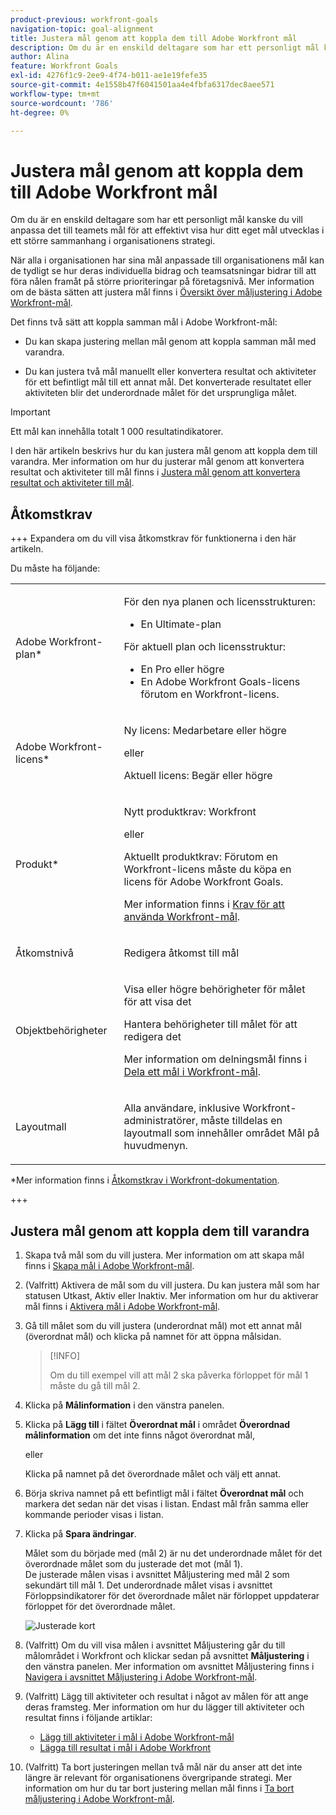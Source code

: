 ```yaml
---
product-previous: workfront-goals
navigation-topic: goal-alignment
title: Justera mål genom att koppla dem till Adobe Workfront mål
description: Om du är en enskild deltagare som har ett personligt mål kanske du vill anpassa det till teamets mål för att effektivt visa hur ditt eget mål utvecklas i ett större sammanhang i organisationens strategi.
author: Alina
feature: Workfront Goals
exl-id: 4276f1c9-2ee9-4f74-b011-ae1e19fefe35
source-git-commit: 4e1558b47f6041501aa4e4fbfa6317dec8aee571
workflow-type: tm+mt
source-wordcount: '786'
ht-degree: 0%

---
```


# Justera mål genom att koppla dem till Adobe Workfront mål

<!--Audited P&P only: 04/2025-->

Om du är en enskild deltagare som har ett personligt mål kanske du vill anpassa det till teamets mål för att effektivt visa hur ditt eget mål utvecklas i ett större sammanhang i organisationens strategi.

När alla i organisationen har sina mål anpassade till organisationens mål kan de tydligt se hur deras individuella bidrag och teamsatsningar bidrar till att föra nålen framåt på större prioriteringar på företagsnivå. Mer information om de bästa sätten att justera mål finns i [Översikt över måljustering i Adobe Workfront-mål](../../workfront-goals/goal-alignment/goal-alignment-overview.md).

Det finns två sätt att koppla samman mål i Adobe Workfront-mål:

* Du kan skapa justering mellan mål genom att koppla samman mål med varandra.

* Du kan justera två mål manuellt eller konvertera resultat och aktiviteter för ett befintligt mål till ett annat mål. Det konverterade resultatet eller aktiviteten blir det underordnade målet för det ursprungliga målet.

>[!IMPORTANT]
>
>Ett mål kan innehålla totalt 1 000 resultatindikatorer.

I den här artikeln beskrivs hur du kan justera mål genom att koppla dem till varandra. Mer information om hur du justerar mål genom att konvertera resultat och aktiviteter till mål finns i [Justera mål genom att konvertera resultat och aktiviteter till mål](../../workfront-goals/goal-alignment/align-goals-by-converting-results-activities.md).

## Åtkomstkrav

+++ Expandera om du vill visa åtkomstkrav för funktionerna i den här artikeln.

Du måste ha följande:

<table style="table-layout:auto">
<col>
</col>
<col>
</col>
<tbody>
 <tr>
 <td role="rowheader">Adobe Workfront-plan*</td>
 <td> 
   <p>För den nya planen och licensstrukturen:
  <ul><li>En Ultimate-plan </li></ul>
   </p>
<p>För aktuell plan och licensstruktur: 
<ul><li> En Pro eller högre </li>
  <li>En Adobe Workfront Goals-licens förutom en Workfront-licens.</li></ul></p>
   </td> 
 </tr>
 <tr>
 <td role="rowheader">Adobe Workfront-licens*</td>
 <td>
 <p>Ny licens: Medarbetare eller högre</p>
 eller
 <p>Aktuell licens: Begär eller högre</p> </td>
 </tr>
 <tr>
 <td role="rowheader">Produkt*</td>
 <td>
  <p> Nytt produktkrav: Workfront</p>
  eller
  <p>Aktuellt produktkrav: Förutom en Workfront-licens måste du köpa en licens för Adobe Workfront Goals. </p> <p>Mer information finns i <a href="../../workfront-goals/goal-management/access-needed-for-wf-goals.md" class="MCXref xref">Krav för att använda Workfront-mål</a>. </p> </td>
 </tr>
 <tr>
 <td role="rowheader">Åtkomstnivå</td>
 <td> <p>Redigera åtkomst till mål</p> </td>
 </tr>
 <tr>
 <td role="rowheader">Objektbehörigheter</td>
 <td>

<p>Visa eller högre behörigheter för målet för att visa det</p>
  <p>Hantera behörigheter till målet för att redigera det</p>
  <p>Mer information om delningsmål finns i <a href="../../workfront-goals/workfront-goals-settings/share-a-goal.md" class="MCXref xref">Dela ett mål i Workfront-mål</a>. </p>
   </td>
 </tr>
<tr>
   <td role="rowheader"><p>Layoutmall</p></td>
   <td> <p>Alla användare, inklusive Workfront-administratörer, måste tilldelas en layoutmall som innehåller området Mål på huvudmenyn. </p>  
</td>
  </tr>
</tbody>
</table>

*Mer information finns i [Åtkomstkrav i Workfront-dokumentation](/help/quicksilver/administration-and-setup/add-users/access-levels-and-object-permissions/access-level-requirements-in-documentation.md).

+++

## Justera mål genom att koppla dem till varandra

<!--
Aligning goals by connecting them differs depending on what environment you use. 

### Align goals by connecting them in the Production environment

1. Create two goals that you want to align. For information about creating goals, see [Create goals in Adobe Workfront Goals](../../workfront-goals/goal-management/create-goals.md).
1. (Optional) Activate the goals that you want to align. You can align goals that have a Draft, Active, or Inactive status. For information about activating goals, see [Activate goals in Adobe Workfront Goals](../../workfront-goals/goal-management/activate-goals.md).
1. Go to the goal that you want to align (child goal) to another goal (parent goal) and click its name to open the **Goal Details** panel.

   For example, if you want Goal 2 to influence the progress of Goal 1, you must go to Goal 2. 

1. Click **Align to another goal** in the upper-right corner of the right panel.

   ![Align to another goal](assets/align-to-another-goal-link-highlighted-350x128.png)

1. Start typing the name of an existing goal or the name of an owner in the **Align to another goal** field, then select it when it appears in the list. Only goals that are from the same or future periods display in the list. 
1. Click **Save**.

   The goal you started with (Goal 2) is now the child goal of the goal you aligned it with (Goal 1).   
   The aligned goals display connected in the Goal Alignment section with Goal 2 as secondary to Goal 1.

   ![Aligned cards](assets/goal-1-and-2-aligned-cards-350x427.png)

1. (Optional) To view the goals in the Goal Alignment section, do one of the following:

   * Click the Goal Alignment section in the left panel and find the goals by applying the correct filter. For information about filtering information in Workfront Goals, see [Filter information in Adobe Workfront Goals](../../workfront-goals/goal-management/filter-information-wf-goals.md).
   * Click the Goal List, Check-in, or Pulse sections in the left panel and find one of the goals, then click the **Alignment icon** ![Align icon](assets/align-icon.png) next to the goal name to go directly to the goal in the Goal Alignment section.

   For information about the Goal Alignment section, see [Navigate the Goal Alignment section in Adobe Workfront Goals](../../workfront-goals/goal-alignment/navigate-goal-alignment-chart.md). 

1. (Optional) Add activities and results to either goal to indicate their progress. For information about adding activities and results, see the following articles:

   * [Add activities to goals in Adobe Workfront Goals](../../workfront-goals/results-and-activities/add-activities-to-goals.md) 
   * [Add results to goals in Adobe Workfront Goals](../../workfront-goals/results-and-activities/add-results-to-goals.md)

1. (Optional) Remove the alignment between two goals, when you consider that no longer is relevant to your organization's overall strategy For information about removing alignment between goals, see [Remove goal alignment in Adobe Workfront Goals](../../workfront-goals/goal-alignment/remove-goal-alignment.md).

-->
1. Skapa två mål som du vill justera. Mer information om att skapa mål finns i [Skapa mål i Adobe Workfront-mål](../../workfront-goals/goal-management/create-goals.md).
1. (Valfritt) Aktivera de mål som du vill justera. Du kan justera mål som har statusen Utkast, Aktiv eller Inaktiv. Mer information om hur du aktiverar mål finns i [Aktivera mål i Adobe Workfront-mål](../../workfront-goals/goal-management/activate-goals.md).
1. Gå till målet som du vill justera (underordnat mål) mot ett annat mål (överordnat mål) och klicka på namnet för att öppna målsidan.

   >[!INFO]
   >
   >Om du till exempel vill att mål 2 ska påverka förloppet för mål 1 måste du gå till mål 2.

1. Klicka på **Målinformation** i den vänstra panelen.

1. Klicka på **Lägg till** i fältet **Överordnat mål** i området **Överordnad målinformation** om det inte finns något överordnat mål,

   eller

   Klicka på namnet på det överordnade målet och välj ett annat.

1. Börja skriva namnet på ett befintligt mål i fältet **Överordnat mål** och markera det sedan när det visas i listan. Endast mål från samma eller kommande perioder visas i listan.

1. Klicka på **Spara ändringar**.

   Målet som du började med (mål 2) är nu det underordnade målet för det överordnade målet som du justerade det mot (mål 1).\
   De justerade målen visas i avsnittet Måljustering med mål 2 som sekundärt till mål 1.
Det underordnade målet visas i avsnittet Förloppsindikatorer för det överordnade målet när förloppet uppdaterar förloppet för det överordnade målet.

   ![Justerade kort](assets/goal-1-and-2-aligned-cards-350x427.png)

1. (Valfritt) Om du vill visa målen i avsnittet Måljustering går du till målområdet i Workfront och klickar sedan på avsnittet **Måljustering** i den vänstra panelen. Mer information om avsnittet Måljustering finns i [Navigera i avsnittet Måljustering i Adobe Workfront-mål](../../workfront-goals/goal-alignment/navigate-goal-alignment-chart.md).

1. (Valfritt) Lägg till aktiviteter och resultat i något av målen för att ange deras framsteg. Mer information om hur du lägger till aktiviteter och resultat finns i följande artiklar:

   * [Lägg till aktiviteter i mål i Adobe Workfront-mål](../../workfront-goals/results-and-activities/add-activities-to-goals.md)
   * [Lägga till resultat i mål i Adobe Workfront](../../workfront-goals/results-and-activities/add-results-to-goals.md)

1. (Valfritt) Ta bort justeringen mellan två mål när du anser att det inte längre är relevant för organisationens övergripande strategi. Mer information om hur du tar bort justering mellan mål finns i [Ta bort måljustering i Adobe Workfront-mål](../../workfront-goals/goal-alignment/remove-goal-alignment.md).

